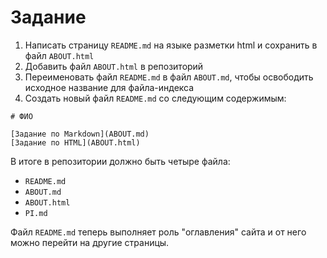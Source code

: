 # Задание

1. Написать страницу `README.md` на языке разметки html и сохранить в файл `ABOUT.html`
2. Добавить файл `ABOUT.html` в репозиторий
3. Переименовать файл `README.md` в файл `ABOUT.md`, чтобы освободить исходное название для файла-индекса
4. Создать новый файл `README.md` со следующим содержимым:
```
# ФИО

[Задание по Markdown](ABOUT.md)
[Задание по HTML](ABOUT.html)
```

В итоге в репозитории должно быть четыре файла:
- `README.md`
- `ABOUT.md`
- `ABOUT.html`
- `PI.md`

Файл `README.md` теперь выполняет роль "оглавления" сайта и от него можно перейти на другие страницы.

